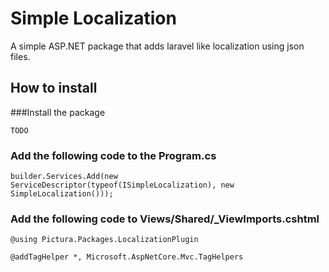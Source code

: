 # Simple Localization

A simple ASP.NET package that adds laravel like localization using json files.

## How to install
###Install the package
```
TODO
```

### Add the following code to the Program.cs
```
builder.Services.Add(new ServiceDescriptor(typeof(ISimpleLocalization), new SimpleLocalization()));
```

### Add the following code to Views/Shared/_ViewImports.cshtml
```
@using Pictura.Packages.LocalizationPlugin

@addTagHelper *, Microsoft.AspNetCore.Mvc.TagHelpers
```
